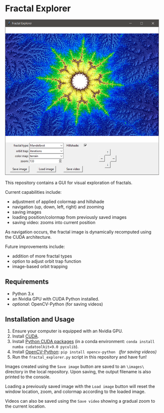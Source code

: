 # Fractal Explorer

![](example.png)

This repository contains a GUI for visual exploration of fractals.

Current capabilities include:

- adjustment of applied colormap and hillshade
- navigation (up, down, left, right) and zooming
- saving images
- loading position/colormap from previously saved images
- saving video: zooms into current position

As navigation occurs, the fractal image is dynamically recomputed using the CUDA architecture.

Future improvements include:

- addition of more fractal types
- option to adjust orbit trap function
- image-based orbit trapping

## Requirements

- Python 3.x
- an Nvidia GPU with CUDA Python installed. 
- *optional*: OpenCV-Python (for saving videos)

## Installation and Usage
1. Ensure your computer is equipped with an Nvidia GPU.
2. Install [CUDA](https://developer.nvidia.com/cuda-toolkit).
3. Install [Python CUDA packages](https://developer.nvidia.com/how-to-cuda-python) (in a conda environment: `conda install numba cudatoolkit=9.0 pyculib`).
4. Install [OpenCV-Python](https://pypi.org/project/opencv-python/): `pip install opencv-python ` *(for saving videos)*
5. Run the `fractal_explorer.py` script in this repository and have fun!

Images created using the `Save image` button are saved to an `\images\` directory in the local repository. Upon saving, the output filename is also printed to the console. 

Loading a previously saved image with the `Load image` button will reset the window location, zoom, and colormap according to the loaded image.

Videos can also be saved using the `Save video` showing a gradual zoom to the current location.